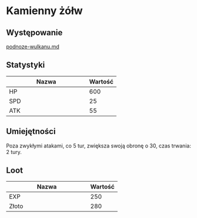 # Kamienny żółw

## Występowanie

[podnoze-wulkanu.md](../../lokacje/pierwsze-pietro/podnoze-wulkanu.md "mention")

## Statystyki

<table><thead><tr><th width="202">Nazwa</th><th>Wartość</th></tr></thead><tbody><tr><td>HP</td><td>600</td></tr><tr><td>SPD</td><td>25</td></tr><tr><td>ATK</td><td>55</td></tr></tbody></table>

## Umiejętności

Poza zwykłymi atakami, co 5 tur, zwiększa swoją obronę o 30, czas trwania: 2 tury.

## Loot

<table><thead><tr><th width="205">Nazwa</th><th>Wartość</th></tr></thead><tbody><tr><td>EXP</td><td>250</td></tr><tr><td>Złoto</td><td>280</td></tr></tbody></table>
